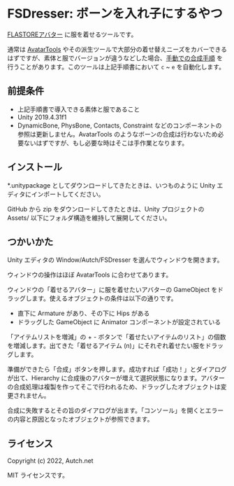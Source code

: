 # FSDresser: ボーンを入れ子にするやつ

[FLASTOREアバター](https://flastore.booth.pm/) に服を着せるツールです。

通常は [AvatarTools](https://booth.pm/ja/items/1564788) やその派生ツールで大部分の着せ替えニーズをカバーできるはずですが、素体と服でバージョンが違うなどした場合、[手動での合成手順](https://drive.google.com/file/d/1eXksqtu9eiGK6ERvU5PSjwCXbrY4Uia9/view?usp=sharing) を行うことがあります。このツールは上記手順書において `c` ~ `e` を自動化します。

## 前提条件

- 上記手順書で導入できる素体と服であること
- Unity 2019.4.31f1
- DynamicBone, PhysBone, Contacts, Constraint などのコンポーネントの参照は更新しません。AvatarTools のようなボーンの合成は行わないため必要ないはずですが、もし必要な時はそこは手作業となります。

## インストール

*.unitypackage としてダウンロードしてきたときは、いつものように Unity エディタにインポートしてください。

GitHub から zip をダウンロードしてきたときは、Unity プロジェクトの Assets/ 以下にフォルダ構造を維持して展開してください。

## つかいかた

Unity エディタの Window/Autch/FSDresser を選んでウィンドウを開きます。

ウィンドウの操作はほぼ AvatarTools に合わせてあります。

ウィンドウの「着せるアバター」に服を着せたいアバターの GameObject をドラッグします。使えるオブジェクトの条件は以下の通りです。

- 直下に Armature があり、その下に Hips がある
- ドラッグした GameObject に Animator コンポーネントが設定されている

「アイテムリストを増減」の + - ボタンで「着せたいアイテムのリスト」の個数を増減します。出てきた「着せるアイテム (n)」にそれぞれ着せたい服をドラッグします。

準備ができたら「合成」ボタンを押します。成功すれば「成功！」とダイアログが出て、Hierarchy に合成後のアバターが増えて選択状態になります。アバターの合成処理は複製を作ってそこで行われるため、ドラッグしたオブジェクトは変更されません。

合成に失敗するとその旨のダイアログが出ます。「コンソール」を開くとエラーの内容と原因となったオブジェクトが参照できます。


## ライセンス

Copyright (c) 2022, Autch.net

MIT ライセンスです。

